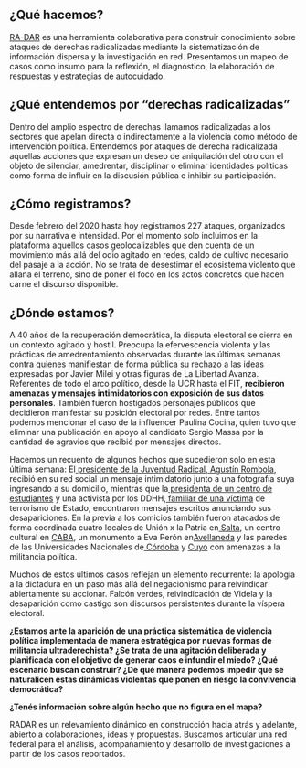 ## **¿Qué hacemos?**

[RA-DAR](https://ra-dar.com.ar/) es una herramienta colaborativa para construir conocimiento sobre ataques de derechas radicalizadas mediante la sistematización de información dispersa y la investigación en red. Presentamos un mapeo de casos como insumo para la reflexión, el diagnóstico, la elaboración de respuestas y estrategias de autocuidado.


## **¿Qué entendemos por “derechas radicalizadas”**

Dentro del amplio espectro de derechas llamamos radicalizadas a los sectores que apelan directa o indirectamente a la violencia como método de intervención política. Entendemos por ataques de derecha radicalizada aquellas acciones que expresan un deseo de aniquilación del otro con el objeto de silenciar, amedrentar, disciplinar o eliminar identidades políticas como forma de influir en la discusión pública e inhibir su participación.


## **¿Cómo registramos?**

Desde febrero del 2020 hasta hoy registramos 227 ataques, organizados por su narrativa e intensidad. Por el momento solo incluimos en la plataforma aquellos casos geolocalizables que den cuenta de un movimiento más allá del odio agitado en redes, caldo de cultivo necesario del pasaje a la acción. No se trata de desestimar el ecosistema violento que allana el terreno, sino de poner el foco en los actos concretos que hacen carne el discurso disponible.


## **¿Dónde estamos?**

A 40 años de la recuperación democrática, la disputa electoral se cierra en un contexto agitado y hostil. Preocupa la efervescencia violenta y las prácticas de amedrentamiento observadas durante las últimas semanas contra quienes manifiestan de forma pública su rechazo a las ideas expresadas por Javier Milei y otras figuras de La Libertad Avanza. Referentes de todo el arco político, desde la UCR hasta el FIT, **recibieron amenazas y mensajes intimidatorios con exposición de sus datos personales**. También fueron hostigados personajes públicos que decidieron manifestar su posición electoral por redes. Entre tantos podemos mencionar el caso de la influencer Paulina Cocina, quien tuvo que eliminar una publicación en apoyo al candidato Sergio Massa por la cantidad de agravios que recibió por mensajes directos.

Hacemos un recuento de algunos hechos que sucedieron solo en esta última semana: El[ presidente de la Juventud Radical, Agustín Rombola](https://www.pagina12.com.ar/616840-el-falcon-pasa-la-semana-que-viene-las-violentas-amenazas-al), recibió en su red social un mensaje intimidatorio junto a una fotografía suya ingresando a su domicilio, mientras que la[ presidenta de un centro de estudiantes](https://pcr.org.ar/nota/mendoza-repudiamos-las-amenazas-y-persecucion-a-nuestra-companera/) y una activista por los DDHH,[ familiar de una víctima](https://www.politicargentina.com/notas/202311/54761-amenazaron-a-una-militante-de-ddhh-te-va-a-pasar-lo-mismo-que-esos-que-desaparecimos.html) de terrorismo de Estado, encontraron mensajes escritos anunciando sus desapariciones. En la previa a los comicios también fueron atacados de forma coordinada cuatro locales de Unión x la Patria en[ Salta](https://www.pagina12.com.ar/617644-vandalizaron-sedes-de-uxp-en-la-ciudad-de-salta-y-en-oran), un centro cultural en [CABA](https://www.instagram.com/p/CzqvUIVOV34/?igshid=MzRlODBiNWFlZA%3D%3D&img_index=3), un monumento a Eva Perón en[Avellaneda](https://www.inforegion.com.ar/2023/11/16/avellaneda-vandalizaron-el-monumento-a-eva-peron/) y las paredes de las Universidades Nacionales de[ Córdoba](https://www.laizquierdadiario.com/Fueron-30-000-Repudian-la-vandalizacion-del-mural-por-lxs-27-procesadxs-en-la-UNC) y [Cuyo](https://www.lanacion.com.ar/sociedad/amedrentamiento-y-amenazas-preocupacion-en-mendoza-por-violentas-pintadas-en-la-universidad-nacional-nid16112023/) con amenazas a la militancia política.

Muchos de estos últimos casos reflejan un elemento recurrente: la apología a la dictadura en un paso más allá del negacionismo para reivindicar abiertamente su accionar. Falcón verdes, reivindicación de Videla y la desaparición como castigo son discursos persistentes durante la víspera electoral.

**¿Estamos ante la aparición de una práctica sistemática de violencia política implementada de manera estratégica por nuevas formas de militancia ultraderechista? ¿Se trata de una agitación deliberada y planificada con el objetivo de generar caos e infundir el miedo? ¿Qué escenario buscan construir? ¿De qué manera podemos impedir que se naturalicen estas dinámicas violentas que ponen en riesgo la convivencia democrática?**

**¿Tenés información sobre algún hecho que no figura en el mapa?**

RADAR es un relevamiento dinámico en construcción hacia atrás y adelante, abierto a colaboraciones, ideas y propuestas. Buscamos articular una red federal para el análisis, acompañamiento y desarrollo de investigaciones a partir de los casos reportados.
